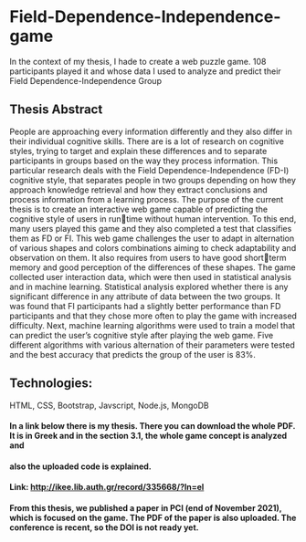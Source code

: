# Field-Dependence-Independence-game
In the context of my thesis, I hade to create a web puzzle game. 108 participants played it and whose data I used to analyze and predict 
their Field Dependence-Independence Group

## Thesis Abstract

People are approaching every information differently and they also differ in their 
individual cognitive skills. There are is a lot of research on cognitive styles, trying to 
target and explain these differences and to separate participants in groups based on the 
way they process information. This particular research deals with the Field
Dependence-Independence (FD-I) cognitive style, that separates people in two groups 
depending on how they approach knowledge retrieval and how they extract conclusions 
and process information from a learning process. The purpose of the current thesis is to 
create an interactive web game capable of predicting the cognitive style of users in runtime without human intervention. To this end, many users played this game and they 
also completed a test that classifies them as FD or FI. This web game challenges the 
user to adapt in alternation of various shapes and colors combinations aiming to check 
adaptability and observation on them. It also requires from users to have good shortterm memory and good perception of the differences of these shapes. The game 
collected user interaction data, which were then used in statistical analysis and in 
machine learning. Statistical analysis explored whether there is any significant 
difference in any attribute of data between the two groups. It was found that FI
participants had a slightly better performance than FD participants and that they chose 
more often to play the game with increased difficulty. Next, machine learning 
algorithms were used to train a model that can predict the user’s cognitive style after 
playing the web game. Five different algorithms with various alternation of their 
parameters were tested and the best accuracy that predicts the group of the user is 83%.


## Technologies:

HTML, CSS, Bootstrap, Javscript, Node.js, MongoDB

#### In a link below there is my thesis. There you can download the whole PDF. It is in Greek and in the section 3.1, the whole game concept is analyzed and 
#### also the uploaded code is explained.
#### Link: http://ikee.lib.auth.gr/record/335668/?ln=el

#### From this thesis, we published a paper in PCI (end of November 2021), which is focused on the game. The PDF of the paper is also uploaded. The conference is recent, so the DOI is not ready yet.
